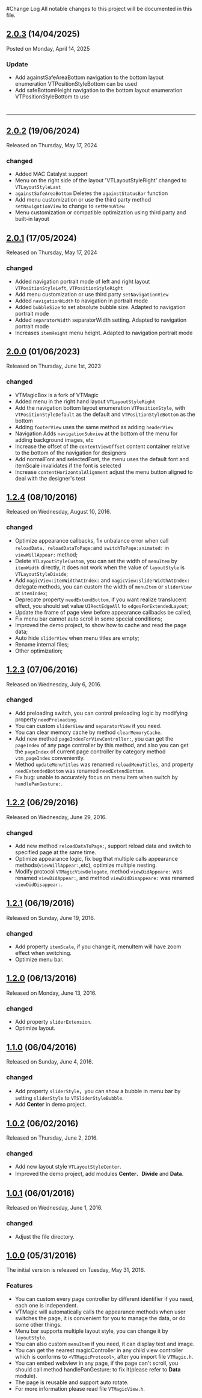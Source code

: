 #Change Log
All notable changes to this project will be documented in this file.


## [2.0.3](https://github.com/Suzhibin/VTMagicBox/releases/tag/2.0.3) (14/04/2025)
Posted on Monday, April 14, 2025
### Update
- Add againstSafeAreaBottom navigation to the bottom layout enumeration VTPositionStyleBottom can be used
- Add safeBottomHeight navigation to the bottom layout enumeration VTPositionStyleBottom to use
# #

--- 
## [2.0.2](https://github.com/Suzhibin/VTMagicBox/releases/tag/2.0.2) (19/06/2024)
Released on Thursday, May 17, 2024
### changed
- Added MAC Catalyst support
- Menu on the right side of the layout 'VTLayoutStyleRight' changed to `VTLayoutStyleLast`
- `againstSafeAreaBottom` Deletes the `againstStatusBar` function
- Add menu customization or use the third party method `setNavigationView` to change to `setMenuView`
- Menu customization or compatible optimization using third party and built-in layout
##

## [2.0.1](https://github.com/Suzhibin/VTMagicBox/releases/tag/2.0.1) (17/05/2024)
Released on Thursday, May 17, 2024
### changed
- Added navigation portrait mode of left and right layout `VTPositionStyleLeft`, `VTPositionStyleRight`
- Add menu customization or use third party `setNavigationView`
- Added `navigationWidth` to navigation in portrait mode
- Added `bubbleSize` to set absolute bubble size. Adapted to navigation portrait mode
- Added `separatorWidth` separatorWidth setting. Adapted to navigation portrait mode
- Increases `itemHeight` menu height. Adapted to navigation portrait mode
##

## [2.0.0](https://github.com/Suzhibin/VTMagicBox/releases/tag/2.0.0) (01/06/2023)
Released on Thursday, June 1st, 2023
### changed
- VTMagicBox is a fork of VTMagic
- Added menu in the right hand layout `VTLayoutStyleRight`
- Add the navigation bottom layout enumeration `VTPositionStyle`, with `VTPositionStyleDefault` as the default and `VTPositionStyleBottom` as the bottom
- Adding `footerView` uses the same method as adding `headerView`
- Navigation Adds `navigationSubview` at the bottom of the menu for adding background images, etc
- Increase the offset of the `contentViewOffset` content container relative to the bottom of the navigation for designers
- Add normalFont and selectedFont, the menu uses the default font and itemScale invalidates if the font is selected
- Increase `contentHorizontalAlignment` adjust the menu button aligned to deal with the designer's test

##

## [1.2.4](https://github.com/tianzhuo112/VTMagic/releases/tag/1.2.4) (08/10/2016)
Released on Wednesday, August 10, 2016.

### changed
- Optimize appearance callbacks, fix unbalance error when call `reloadData`、`reloadDataToPage:`and `switchToPage:animated:` in `viewWillAppear:` method;
- Delete `VTLayoutStyleCustom`, you can set the width of `menuItem` by `itemWidth` directly, it does not work when the value of `layoutStyle` is `VTLayoutStyleDivide`;
- Add `magicView:itemWidthAtIndex:` and `magicView:sliderWidthAtIndex:` delegate methods, you can custom the width of `menuItem` or `sliderView` at `itemIndex`;
- Deprecate property `needExtendBottom`, if you want realize translucent effect, you should set value `UIRectEdgeAll` to `edgesForExtendedLayout`;
- Update the frame of page view before appearance callbacks be called;
- Fix menu bar cannot auto scroll in some special conditions;
- Improved the demo project, to show how to cache and read the page data;
- Auto hide `sliderView` when menu titles are empty;
- Rename internal files;
- Other optimization;


## [1.2.3](https://github.com/tianzhuo112/VTMagic/releases/tag/1.2.3) (07/06/2016)
Released on Wednesday, July 6, 2016.

### changed
- Add preloading switch, you can control preloading logic by modifying property `needPreloading`.
- You can custom `sliderView` and `separatorView` if you need.
- You can clear memory cache by method `clearMemoryCache`.
- Add new method `pageIndexForViewController:`, you can get the `pageIndex` of any page controller by this method, and also you can get the `pageIndex` of current page controller by category method `vtm_pageIndex` conveniently.
- Method `updateMenuTitles` was renamed `reloadMenuTitles`, and property `needExtendedBottom` was renamed `needExtendBottom`.
- Fix bug: unable to accurately focus on menu item when switch by `handlePanGesture:`.


## [1.2.2](https://github.com/tianzhuo112/VTMagic/releases/tag/1.2.2) (06/29/2016)
Released on Wednesday, June 29, 2016.

### changed
- Add new method `reloadDataToPage:`, support reload data and switch to specified page at the same time.
- Optimize appearance logic, fix bug that multiple calls appearance methods(`viewWillAppear:`,etc), optimize multiple nesting.
- Modify protocol `VTMagicViewDelegate`, method `viewDidAppeare:` was renamed `viewDidAppear:`, and method `viewDidDisappeare:` was renamed `viewDidDisappear:`.


## [1.2.1](https://github.com/tianzhuo112/VTMagic/releases/tag/1.2.1) (06/19/2016)
Released on Sunday, June 19, 2016.

### changed
- Add property `itemScale`, if you change it, menuItem will have zoom effect when switching.
- Optimize menu bar.

## [1.2.0](https://github.com/tianzhuo112/VTMagic/releases/tag/1.2.0) (06/13/2016)
Released on Monday, June 13, 2016.

### changed
- Add property `sliderExtension`.
- Optimize layout.


## [1.1.0](https://github.com/tianzhuo112/VTMagic/releases/tag/1.1.0) (06/04/2016)
Released on Sunday, June 4, 2016.

### changed
- Add property `sliderStyle`，you can show a bubble in menu bar by setting `sliderStyle` to `VTSliderStyleBubble`.
- Add **Center** in demo project.

## [1.0.2](https://github.com/tianzhuo112/VTMagic/releases/tag/1.0.2) (06/02/2016)
Released on Thursday, June 2, 2016.

### changed
- Add new layout style `VTLayoutStyleCenter`.
- Improved the demo project, add modules **Center**、**Divide** and **Data**.


## [1.0.1](https://github.com/tianzhuo112/VTMagic/releases/tag/1.0.1) (06/01/2016)
Released on Wednesday, June 1, 2016.

### changed
- Adjust the file directory.


## [1.0.0](https://github.com/tianzhuo112/VTMagic/releases/tag/1.0.0) (05/31/2016)
The initial version is released on Tuesday, May 31, 2016.

### Features
- You can custom every page controller by different identifier if you need, each one is independent.
- VTMagic will automatically calls the appearance methods when user switches the page, it is convenient for you to manage the data, or do some other things.
- Menu bar supports multiple layout style, you can change it by `layoutStyle`.
- You can also custom `menuItem` if you need, it can display text and image.
- You can get the nearest magicController in any child view controller which is conforms to `<VTMagicProtocol>`, after you import file `VTMagic.h`.
- You can embed webview in any page, if the page can't scroll, you should call method handlePanGesture: to fix it(please refer to **Data** module).
- The page is reusable and support auto rotate.
- For more information please read file `VTMagicView.h`.


